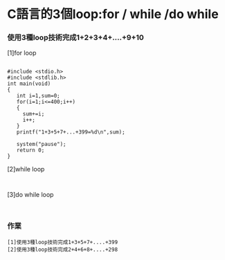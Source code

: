 
# C語言的3個loop:for / while /do while


### 使用3種loop技術完成1+2+3+4+....+9+10

[1]for loop
```

#include <stdio.h>
#include <stdlib.h>
int main(void)
{
   int i=1,sum=0;
   for(i=1;i<=400;i++)			
   { 
     sum+=i;
     i++;
   }  
   printf("1+3+5+7+...+399=%d\n",sum);	
   
   system("pause");
   return 0;
}
```

[2]while loop
```


```
[3]do while loop

```


```
### 作業

```
[1]使用3種loop技術完成1+3+5+7+....+399
[2]使用3種loop技術完成2+4+6+8+....+298

```
